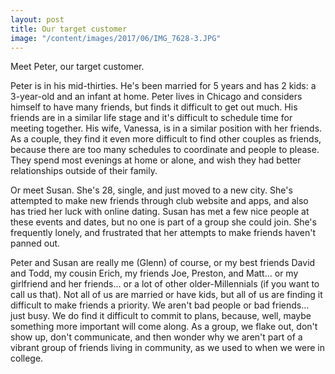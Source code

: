 ```yaml
---
layout: post
title: Our target customer
image: "/content/images/2017/06/IMG_7628-3.JPG"
---
```


Meet Peter, our target customer.

Peter is in his mid-thirties.  He's been married for 5 years and has 2 kids: a 3-year-old and an infant at home.  Peter lives in Chicago and considers himself to have many friends, but finds it difficult to get out much.  His friends are in a similar life stage and it's difficult to schedule time for meeting together.  His wife, Vanessa, is in a similar position with her friends.  As a couple, they find it even more difficult to find other couples as friends, because there are too many schedules to coordinate and people to please.  They spend most evenings at home or alone, and wish they had better relationships outside of their family.

Or meet Susan.  She's 28, single, and just moved to a new city.  She's attempted to make new friends through club website and apps, and also has tried her luck with online dating.  Susan has met a few nice people at these events and dates, but no one is part of a group she could join.  She's frequently lonely, and frustrated that her attempts to make friends haven't panned out.

Peter and Susan are really me (Glenn) of course, or my best friends David and Todd, my cousin Erich, my friends Joe, Preston, and Matt... or my girlfriend and her friends... or a lot of other older-Millennials (if you want to call us that).  Not all of us are married or have kids, but all of us are finding it difficult to make friends a priority.  We aren't bad people or bad friends... just busy.  We do find it difficult to commit to plans, because, well, maybe something more important will come along.  As a group, we flake out, don't show up, don't communicate, and then wonder why we aren't part of a vibrant group of friends living in community, as we used to when we were in college.